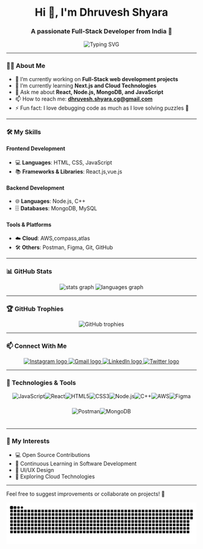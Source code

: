 <h1 align="center">Hi 👋, I'm Dhruvesh Shyara</h1>
<h3 align="center">A passionate Full-Stack Developer from India 🚀</h3>

<p align="center">
  <img src="https://readme-typing-svg.demolab.com?font=Fira+Code&size=22&pause=1000&color=FF61D9&center=true&width=600&lines=Welcome+to+my+GitHub+profile!+💻;Full-Stack+Developer+🌐;Open-Source+Contributor+❤️;Lifelong+Learner+🎓" alt="Typing SVG" />
</p>

---

### 👨‍💻 About Me
- 🔭 I’m currently working on **Full-Stack web development projects**
- 🌱 I’m currently learning **Next.js and Cloud Technologies**
- 💬 Ask me about **React, Node.js, MongoDB, and JavaScript**
- 📫 How to reach me: **[dhruvesh.shyara.cg@gmail.com](mailto:dhruveshshyara@gmail.com)**
- ⚡ Fun fact: I love debugging code as much as I love solving puzzles 🧩

---

### 🛠️ My Skills

#### Frontend Development

- 💻 **Languages**: HTML, CSS, JavaScript
- 📚 **Frameworks & Libraries**: React.js,vue.js

#### Backend Development
- 🌐 **Languages**: Node.js, C++
- 🗄️ **Databases**: MongoDB, MySQL

#### Tools & Platforms
- ☁️ **Cloud**: AWS,compass,atlas
- 🛠️ **Others**: Postman, Figma, Git, GitHub

---

### 📊 GitHub Stats

<div align="center">
  <img src="https://github-readme-stats.vercel.app/api?username=Dhruvesh1611&hide_title=false&hide_rank=false&show_icons=true&include_all_commits=true&count_private=true&disable_animations=false&theme=dracula&locale=en&hide_border=false" height="150" alt="stats graph"  />
  <img src="https://github-readme-stats.vercel.app/api/top-langs?username=Dhruvesh1611&locale=en&hide_title=false&layout=compact&card_width=320&langs_count=5&theme=dracula&hide_border=false" height="150" alt="languages graph"  />
</div>

---

### 🏆 GitHub Trophies

<p align="center">
  <img src="https://github-profile-trophy.vercel.app/?username=Dhruvesh1611&theme=radical&no-frame=true&no-bg=true&margin-w=4" alt="GitHub trophies" />
</p>

---

### 📫 Connect With Me

<div align="center">
  <a href="https://www.instagram.com/dhruveshshyara" target="_blank" rel="noopener noreferrer">
    <img src="https://img.shields.io/static/v1?message=Instagram&logo=instagram&label=&color=E4405F&logoColor=white&labelColor=&style=for-the-badge" height="35" alt="Instagram logo" />
  </a>
  <a href="dhruvesh.shyara.cg@gmail.com" target="_blank" rel="noopener noreferrer">
    <img src="https://img.shields.io/static/v1?message=Gmail&logo=gmail&label=&color=D14836&logoColor=white&labelColor=&style=for-the-badge" height="35" alt="Gmail logo" />
  </a>
  <a href="https://www.linkedin.com/in/dhruveshshyara" target="_blank" rel="noopener noreferrer">
    <img src="https://img.shields.io/static/v1?message=LinkedIn&logo=linkedin&label=&color=0077B5&logoColor=white&labelColor=&style=for-the-badge" height="35" alt="LinkedIn logo" />
  </a>
  <a href="https://x.com/dhruvesh1611?s=11" target="_blank" rel="noopener noreferrer">
    <img src="https://img.shields.io/static/v1?message=Twitter&logo=twitter&label=&color=1DA1F2&logoColor=white&labelColor=&style=for-the-badge" height="35" alt="Twitter logo" />
  </a>
</div>


---

### 🧰 Technologies & Tools

<!-- <div align="center">
  <img src="https://cdn.jsdelivr.net/gh/devicons/devicon/icons/javascript/javascript-original.svg" height="40",margin-right="100px" alt="JavaScript" />
  <img src="https://cdn.jsdelivr.net/gh/devicons/devicon/icons/react/react-original.svg" height="40" alt="React" />
  <img src="https://cdn.jsdelivr.net/gh/devicons/devicon/icons/html5/html5-original.svg" height="40" alt="HTML5" />
  <img src="https://cdn.jsdelivr.net/gh/devicons/devicon/icons/css3/css3-original.svg" height="40" alt="CSS3" />
  <img src="https://skillicons.dev/icons?i=nodejs" height="40" alt="Node.js" />
  <img src="https://cdn.jsdelivr.net/gh/devicons/devicon/icons/cplusplus/cplusplus-original.svg" height="40" alt="C++" />
  <img src="https://skillicons.dev/icons?i=aws" height="40" alt="AWS" />
  <img src="https://skillicons.dev/icons?i=figma" height="40" alt="Figma"/>
  <img src="https://cdn.simpleicons.org/postman/FF6C37" height="40" alt="Postman"/>
  <img src="https://skillicons.dev/icons?i=mongodb" height="40" alt="MongoDB" />
</div> -->
<div align="center" style="display: flex; flex-wrap: wrap; gap: 25; justify-content: center;">
  <img src="https://cdn.jsdelivr.net/gh/devicons/devicon/icons/javascript/javascript-original.svg" height="40" alt="JavaScript" />
  <img src="https://cdn.jsdelivr.net/gh/devicons/devicon/icons/react/react-original.svg" height="40" alt="React" />
  <img src="https://cdn.jsdelivr.net/gh/devicons/devicon/icons/html5/html5-original.svg" height="40" alt="HTML5" />
  <img src="https://cdn.jsdelivr.net/gh/devicons/devicon/icons/css3/css3-original.svg" height="40" alt="CSS3" />
  <img src="https://skillicons.dev/icons?i=nodejs" height="40" alt="Node.js" />
  <img src="https://cdn.jsdelivr.net/gh/devicons/devicon/icons/cplusplus/cplusplus-original.svg" height="40" alt="C++" />
  <img src="https://skillicons.dev/icons?i=aws" height="40" alt="AWS" />
  <img src="https://skillicons.dev/icons?i=figma" height="40" alt="Figma" />
  <img src="https://cdn.simpleicons.org/postman/FF6C37" height="40" alt="Postman" />
  <img src="https://skillicons.dev/icons?i=mongodb" height="40" alt="MongoDB" />
</div>

---

### 🌟 My Interests
- 💻 Open Source Contributions
- 🌱 Continuous Learning in Software Development
- 🎨 UI/UX Design
- 🚀 Exploring Cloud Technologies

---

Feel free to suggest improvements or collaborate on projects! 🚀


<picture>
  <source media="(prefers-color-scheme: dark)" srcset="https://raw.githubusercontent.com/Dhruvesh1611/Dhruvesh1611/output/github-snake-dark.svg" />
  <source media="(prefers-color-scheme: light)" srcset="https://raw.githubusercontent.com/Dhruvesh1611/Dhruvesh1611/output/github-snake.svg" />
  <img alt="github-snake" src="https://raw.githubusercontent.com/Dhruvesh1611/Dhruvesh1611/output/github-snake.svg" />
</picture>
